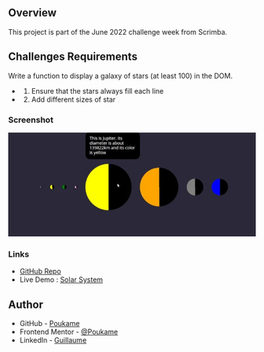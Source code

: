 ## Overview

This project is part of the June 2022 challenge week from Scrimba.


## Challenges Requirements

Write a function to display a galaxy of stars (at least 100) in the DOM.

- 1. Ensure that the stars always fill each line
- 2. Add different sizes of star 


### Screenshot

![Visual](./screenshot/planet.webp)

### Links

- [GitHub Repo](https://github.com/Poukame/Movie-Watchlist)
- Live Demo : [Solar System](https://movie-watchlist-api.netlify.app)


## Author

- GitHub - [Poukame](https://github.com/Poukame)
- Frontend Mentor - [@Poukame](https://www.frontendmentor.io/profile/Poukame)
- LinkedIn - [Guillaume](https://www.linkedin.com/in/theretg)

